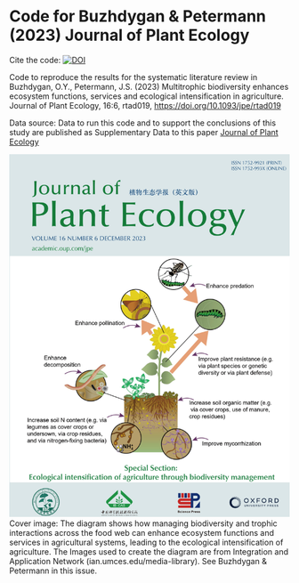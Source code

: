 # Code for Buzhdygan & Petermann (2023) Journal of Plant Ecology

Cite the code: [![DOI](https://zenodo.org/badge/601563601.svg)](https://zenodo.org/doi/10.5281/zenodo.12770276)

Code to reproduce the results for the systematic literature review in  Buzhdygan, O.Y., Petermann, J.S. (2023) Multitrophic biodiversity enhances ecosystem functions, services and ecological intensification in agriculture. Journal of Plant Ecology, 16:6, rtad019, https://doi.org/10.1093/jpe/rtad019  


Data source: 
Data to run this code and to support the conclusions of this study are published as Supplementary Data to this paper [Journal of Plant Ecology](https://academic.oup.com/jpe/article/16/6/rtad019/7177879)

![ ](Cover_16_6.jpg)
Cover image:
The diagram shows how managing biodiversity and trophic interactions across the food web can enhance ecosystem functions and services in agricultural systems, leading to the ecological intensification of agriculture. The Images used to create the diagram are from Integration and Application Network (ian.umces.edu/media-library). See Buzhdygan & Petermann in this issue.
